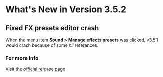 #  What's New in Version 3.5.2

## Fixed FX presets editor crash

When the menu item **Sound > Manage effects presets** was clicked, v3.5.1 would crash because of some *nil* references.  

### **For more info**
Visit the [official release page](https://github.com/maculateConception/aural-player/releases/tag/3.5.2)
